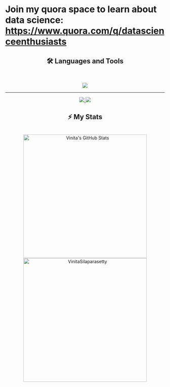 # Join my quora space to learn about data science: https://www.quora.com/q/datascienceenthusiasts
<div align="center"> 
 
 ## 🛠️ Languages and Tools
<br>

<p align="center">
  <img src="https://skillicons.dev/icons?i=python,r,tensorflow,mysql,julia" />
</p>


<hr>
<div align="center">
  <a href="vinitasilaparasetty@gmail.com">
    <img src="https://img.shields.io/badge/Gmail-333333?style=for-the-badge&logo=gmail&logoColor=red" />
  </a>
  <a href="https://www.linkedin.com/in/vinita-silaparasetty/" target="_blank">
    <img src="https://img.shields.io/badge/LinkedIn-0077B5?style=for-the-badge&logo=linkedin&logoColor=white" target="_blank" />
  </a>
</div>

## ⚡️ My Stats

<br>

<div align=center>
  <img width=390 src="https://github-readme-stats.vercel.app/api?username=VinitaSilaparasetty&theme=transparent&count_private=true&show_icons=true&rank_icon=github&locale=en" alt="Vinita's GitHub Stats" />
  <img width=390 src="https://github-readme-streak-stats.herokuapp.com/?user=VinitaSilaparasetty&theme=transparent&count_private=true&border_radius=10&locale=en" alt="VinitaSilaparasetty" />
</div>


